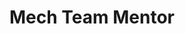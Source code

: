 ---
layout: member
weight: 10000
name: Kyle Como
title: Mech Team Mentor
img: /assets/images/members/kyle.jpg
biography: >
  Kyle is an undergraduate student in my 4th year of Mechanical Engineering. His goal is to explore all of the exciting mechanical design options with my teammates and to produce prototypes. Before UBC Kyle worked as a Mechanical Designer for 5 years. Kyle has already obatained a diploma as a Mechanical Engineering Technologist in manufacturing from the BCIT and also as a Computer Automated Systems Technician from Thompson Rivers University. Kyle will be conducting 3D modelling courses throughout the school year with the intent of manufacturing and prototyping.
linkedin: https://ca.linkedin.com/in/kyle-como-9524b990
---